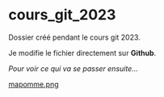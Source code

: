 # cours_git_2023

Dossier créé pendant le cours git 2023.

Je modifie le fichier directement sur **Github**.  

*Pour voir ce qui va se passer ensuite...*

[mapomme.png]()

